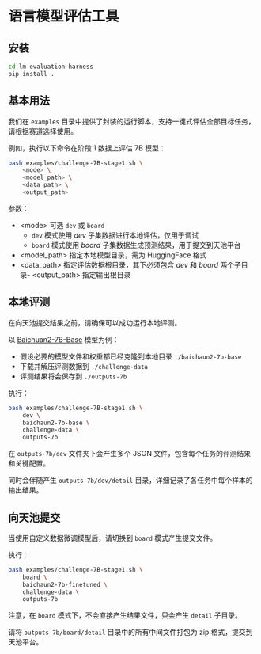 # 语言模型评估工具


## 安装

```bash
cd lm-evaluation-harness
pip install .
```

## 基本用法

我们在 `examples` 目录中提供了封装的运行脚本，支持一键式评估全部目标任务，请根据赛道选择使用。

例如，执行以下命令在阶段 1 数据上评估 7B 模型：

```bash
bash examples/challenge-7B-stage1.sh \
    <mode> \
    <model_path> \
    <data_path> \
    <output_path>
```

参数：
- \<mode> 可选 `dev` 或 `board`
    - `dev` 模式使用 *dev* 子集数据进行本地评估，仅用于调试
    - `board` 模式使用 *board* 子集数据生成预测结果，用于提交到天池平台
- <model_path> 指定本地模型目录，需为 HuggingFace 格式
- <data_path> 指定评估数据根目录，其下必须包含 *dev* 和 *board* 两个子目录- <output_path> 指定输出根目录

## 本地评测

在向天池提交结果之前，请确保可以成功运行本地评测。

以 [Baichuan2-7B-Base](https://huggingface.co/baichuan-inc/Baichuan2-7B-Base) 模型为例：
- 假设必要的模型文件和权重都已经克隆到本地目录 `./baichaun2-7b-base`
- 下载并解压评测数据到 `./challenge-data`
- 评测结果将会保存到 `./outputs-7b`

执行：

```bash
bash examples/challenge-7B-stage1.sh \
    dev \
    baichaun2-7b-base \
    challenge-data \
    outputs-7b
```

在 `outputs-7b/dev` 文件夹下会产生多个 JSON 文件，包含每个任务的评测结果和关键配置。

同时会伴随产生 `outputs-7b/dev/detail` 目录，详细记录了各任务中每个样本的输出结果。

## 向天池提交

当使用自定义数据微调模型后，请切换到 `board` 模式产生提交文件。

执行：

```bash
bash examples/challenge-7B-stage1.sh \
    board \
    baichaun2-7b-finetuned \
    challenge-data \
    outputs-7b
```

注意，在 `board` 模式下，不会直接产生结果文件，只会产生 `detail` 子目录。

请将 `outputs-7b/board/detail` 目录中的所有中间文件打包为 zip 格式，提交到天池平台。
